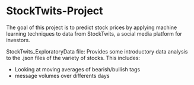 # StockTwits-Project
The goal of this project is to predict stock prices by applying machine learning techniques to data from StockTwits, a social media platform for investors.

StockTwits_ExploratoryData file: Provides some introductory data analysis to the .json files of the variety of stocks. 
This includes: 
   - Looking at moving averages of bearish/bullish tags
   - message volumes over differents days
